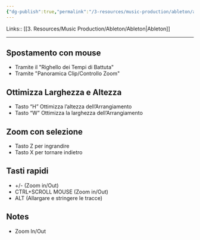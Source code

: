 ```yaml
---
{"dg-publish":true,"permalink":"/3-resources/music-production/ableton/ableton-zoom/"}
---
```


Links:: [[3. Resources/Music Production/Ableton/Ableton\|Ableton]]

---

## Spostamento con mouse

- Tramite il "Righello dei Tempi di Battuta"
- Tramite "Panoramica Clip/Controllo Zoom"

## Ottimizza Larghezza e Altezza

- Tasto “H” Ottimizza l’altezza dell’Arrangiamento
- Tasto “W” Ottimizza la larghezza dell’Arrangiamento

## Zoom con selezione

- Tasto Z per ingrandire
- Tasto X per tornare indietro

## Tasti rapidi

- +/- (Zoom in/Out)
- CTRL+SCROLL MOUSE (Zoom in/Out)
- ALT (Allargare e stringere le tracce)


## Notes

- Zoom In/Out